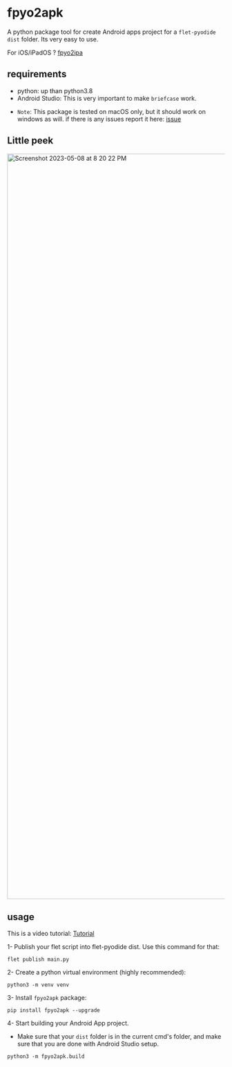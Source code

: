 # fpyo2apk
A python package tool for create Android apps project for a `flet-pyodide` `dist` folder. Its very easy to use.

For iOS/iPadOS ? [fpyo2ipa](https://github.com/SKbarbon/fpyo2ipa)

## requirements
- python: up than python3.8
- Android Studio: This is very important to make `briefcase` work.

* `Note`: This package is tested on macOS only, but it should work on windows as will. if there is any issues report it here: [issue](https://github.com/SKbarbon/fpyo2apk/issues)

## Little peek

<img width="1728" alt="Screenshot 2023-05-08 at 8 20 22 PM" src="https://user-images.githubusercontent.com/86029286/236889277-7fef846a-102d-4f93-b0fb-1b4825d8a278.png">

## usage
This is a video tutorial: [Tutorial](https://youtu.be/302AT_INDo8)

1- Publish your flet script into flet-pyodide dist. Use this command for that:

```
flet publish main.py
```

2- Create a python virtual environment (highly recommended):

```
python3 -m venv venv
```

3- Install `fpyo2apk` package:

```
pip install fpyo2apk --upgrade
```

4- Start building your Android App project.

* Make sure that your `dist` folder is in the current cmd's folder, and make sure that you are done with Android Studio setup.
```
python3 -m fpyo2apk.build
```

